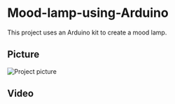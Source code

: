 # Mood-lamp-using-Arduino

This project uses an Arduino kit to create a mood lamp.

## Picture

![Project picture](https://github.com/ijaejun1025/Mood_lamp-Arduino/assets/154036705/e59e756c-ece1-41d0-8c31-a5394e98f397)

## Video
